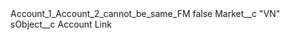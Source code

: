 <?xml version="1.0" encoding="UTF-8"?>
<CustomMetadata xmlns="http://soap.sforce.com/2006/04/metadata" xmlns:xsi="http://www.w3.org/2001/XMLSchema-instance" xmlns:xsd="http://www.w3.org/2001/XMLSchema">
    <label>Account_1_Account_2_cannot_be_same_FM</label>
    <protected>false</protected>
    <values>
        <field>Market__c</field>
        <value xsi:type="xsd:string">&quot;VN&quot;</value>
    </values>
    <values>
        <field>sObject__c</field>
        <value xsi:type="xsd:string">Account Link</value>
    </values>
</CustomMetadata>
